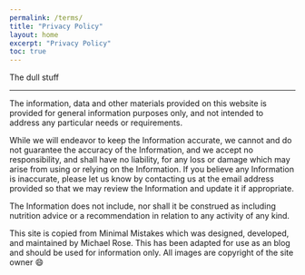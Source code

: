 ```yaml
---
permalink: /terms/
title: "Privacy Policy"
layout: home
excerpt: "Privacy Policy"
toc: true
---
```


The dull stuff

---

The information, data and other materials provided on this website is provided for general information purposes only, and not intended to address any particular needs or requirements.

While we will endeavor to keep the Information accurate, we cannot and do not guarantee the accuracy of the Information, and we accept no responsibility, and shall have no liability, for any loss or damage which may arise from using or relying on the Information. If you believe any Information is inaccurate, please let us know by contacting us at the email address provided so that we may review the Information and update it if appropriate.

The Information does not include, nor shall it be construed as including nutrition advice or a recommendation in relation to any activity of any kind.

This site is copied from Minimal Mistakes which was designed, developed, and maintained by Michael Rose. This has been adapted for use as an blog and should be used for information only. All images are copyright of the site owner :smile:
